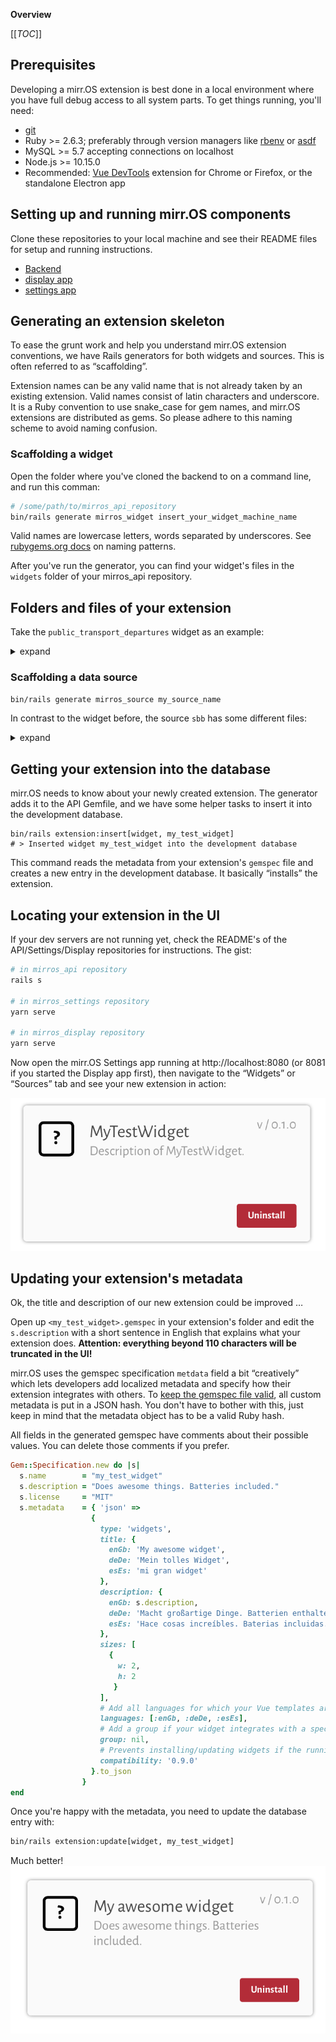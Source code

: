 **Overview**

[[_TOC_]]


## Prerequisites

Developing a mirr.OS extension is best done in a local environment where you have full debug access to all system parts. To get things running, you'll need:

- [git](https://git-scm.com)
- Ruby >= 2.6.3; preferably through version managers like [rbenv](https://github.com/rbenv/rbenv) or [asdf](https://asdf-vm.com/#/)
- MySQL >= 5.7 accepting connections on localhost
- Node.js >= 10.15.0
- Recommended: [Vue DevTools](https://github.com/vuejs/vue-devtools) extension for Chrome or Firefox, or the standalone Electron app

## Setting up and running mirr.OS components

Clone these repositories to your local machine and see their README files for setup and running instructions.

- [Backend](https://gitlab.com/glancr/mirros_api)
- [display app](https://gitlab.com/glancr/mirros_display)
- [settings app](https://gitlab.com/glancr/mirros_settings)

## Generating an extension skeleton

To ease the grunt work and help you understand mirr.OS extension conventions, we have Rails generators for both widgets and sources. This is often referred to as “scaffolding”.

Extension names can be any valid name that is not already taken by an existing extension. Valid names consist of latin characters and underscore. It is a Ruby convention to use snake_case for gem names, and mirr.OS extensions are distributed as gems. So please adhere to this naming scheme to avoid naming confusion.

### Scaffolding a widget

Open the folder where you've cloned the backend to on a command line, and run this comman:

```bash
# /some/path/to/mirros_api_repository
bin/rails generate mirros_widget insert_your_widget_machine_name
```

Valid names are lowercase letters, words separated by underscores. See [rubygems.org docs](https://guides.rubygems.org/name-your-gem/) on naming patterns.

After you've run the generator, you can find your widget's files in the `widgets` folder of your mirros_api repository.


## Folders and files of your extension

Take the `public_transport_departures` widget as an example:

<details>
<summary>expand</summary>

```bash
├── Gemfile
├── Gemfile.lock
├── MIT-LICENSE
├── README.md
├── Rakefile
├── app
│   └── assets
│       ├── icons # dummy icon, replace with an SVG
│       │   └── public_transport_departures.svg
│       └── templates # Templates for the UI apps
│           ├── display.vue
│           └── settings.vue
├── bin
│   └── rails
├── config
│   └── routes.rb # custom routing, if required
├── lib
│   ├── public_transport_departures
│   │   ├── engine.rb
│   │   └── version.rb # current version
│   └── public_transport_departures.rb
├── public_transport_departures.gemspec # metadata and dependencies
└── test
    ├── [... test files]

```

</details>

### Scaffolding a data source

```bash
bin/rails generate mirros_source my_source_name
```

In contrast to the widget before, the source `sbb` has some different files:

<details>
<summary>expand</summary>


```
├── Gemfile
├── Gemfile.lock
├── MIT-LICENSE
├── README.md
├── Rakefile
├── app
│   ├── assets
│   │   ├── icons
│   │   │   └── sbb.svg
│   │   └── templates
│   │       └── settings.vue # only settings form required
│   └── models
│       └── sbb
│           ├── application_record.rb
│           └── public_transport.rb # Inherits GroupSchemas model
├── bin
│   └── rails
├── config
│   └── routes.rb
├── db
│   └── migrate
├── lib
│   ├── sbb
│   │   ├── engine.rb
│   │   └── version.rb
│   └── sbb.rb
    # Contains Hooks class which implements methods for data refresh
├── sbb.gemspec
└── test
    ├── [... test files]
```
</details>

## Getting your extension into the database

mirr.OS needs to know about your newly created extension. The generator adds it to the API Gemfile, and we have some helper tasks to insert it into the development database.

```
bin/rails extension:insert[widget, my_test_widget]
# > Inserted widget my_test_widget into the development database
```

This command reads the metadata from your extension's `gemspec` file and creates a new entry in the development database. It basically “installs” the extension.

## Locating your extension in the UI

If your dev servers are not running yet, check the README's of the API/Settings/Display repositories for instructions. The gist:

```bash
# in mirros_api repository
rails s

# in mirros_settings repository
yarn serve

# in mirros_display repository
yarn serve
```

Now open the mirr.OS Settings app running at http://localhost:8080 (or 8081 if you started the Display app first), then navigate to the “Widgets” or “Sources” tab and see your new extension in action:

![Bildschirmfoto_2019-04-03_um_23.00.57](uploads/076d09a4875209c901ba293eaa010108/Bildschirmfoto_2019-04-03_um_23.00.57.png)

## Updating your extension's metadata

Ok, the title and description of our new extension could be improved …

Open up `<my_test_widget>.gemspec` in your extension's folder and edit the `s.description` with a short sentence in English that explains what your extension does. **Attention: everything beyond 110 characters will be truncated in the UI!**

mirr.OS uses the gemspec specification `metdata` field a bit “creatively” which lets developers add localized metadata and specify how their extension integrates with others. To [keep the gemspec file valid](https://guides.rubygems.org/specification-reference/#metadata), all custom metadata is put in a JSON hash. You don't have to bother with this, just keep in mind that the metadata object has to be a valid Ruby hash.

All fields in the generated gemspec have comments about their possible values. You can delete those comments if you prefer.

```ruby
Gem::Specification.new do |s|
  s.name        = "my_test_widget"
  s.description = "Does awesome things. Batteries included."
  s.license     = "MIT"
  s.metadata    = { 'json' =>
                  {
                    type: 'widgets',
                    title: {
                      enGb: 'My awesome widget',
                      deDe: 'Mein tolles Widget',
                      esEs: 'mi gran widget'
                    },
                    description: {
                      enGb: s.description,
                      deDe: 'Macht großartige Dinge. Batterien enthalten.',
                      esEs: 'Hace cosas increíbles. Baterias incluidas.'
                    },
                    sizes: [
                      {
                        w: 2,
                        h: 2
                       }
                    ],
                    # Add all languages for which your Vue templates are fully translated.
                    languages: [:enGb, :deDe, :esEs],
                    # Add a group if your widget integrates with a specific data type.
                    group: nil,
                    # Prevents installing/updating widgets if the running mirr.OS version is below this.
                    compatibility: '0.9.0'
                  }.to_json
                }
end
```

Once you're happy with the metadata, you need to update the database entry with:

```bash
bin/rails extension:update[widget, my_test_widget]
```
Much better!
![Bildschirmfoto_2019-04-03_um_23.20.43](uploads/12bca806cb19e1bc2c3374e543b8c73d/Bildschirmfoto_2019-04-03_um_23.20.43.png)
